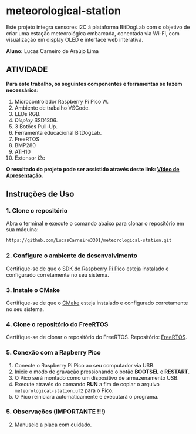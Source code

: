 # meteorological-station
Este projeto integra sensores I2C à plataforma BitDogLab com o objetivo de criar uma estação meteorológica embarcada, conectada via Wi-Fi, com visualização em display OLED e interface web interativa.

__Aluno:__
Lucas Carneiro de Araújo Lima

## ATIVIDADE 

__Para este trabalho, os seguintes componentes e ferramentas se fazem necessários:__
1) Microcontrolador Raspberry Pi Pico W.
2) Ambiente de trabalho VSCode.
3) LEDs RGB.
4) _Display_ SSD1306.
5) 3 Botões Pull-Up.
7) Ferramenta educacional BitDogLab.
8) FreeRTOS
9) BMP280
10) ATH10
11) Extensor i2c

__O resultado do projeto pode ser assistido através deste link: [Vídeo de Apresentação](https://youtu.be/WnFsIlx2fj0).__

## Instruções de Uso

### 1. Clone o repositório
Abra o terminal e execute o comando abaixo para clonar o repositório em sua máquina:
```bash
https://github.com/LucasCarneiro3301/meteorological-station.git
```

### 2. Configure o ambiente de desenvolvimento
Certifique-se de que o [SDK do Raspberry Pi Pico](https://github.com/raspberrypi/pico-sdk) esteja instalado e configurado corretamente no seu sistema.

### 3. Instale o CMake
Certifique-se de que o [CMake](https://cmake.org/download/) esteja instalado e configurado corretamente no seu sistema.

### 4. Clone o repositório do FreeRTOS
Certifique-se de clonar o repositório do FreeRTOS. Repositório: [FreeRTOS](https://github.com/FreeRTOS/FreeRTOS-Kernel.git).

### 5. Conexão com a Rapberry Pico
1. Conecte o Raspberry Pi Pico ao seu computador via USB.
2. Inicie o modo de gravação pressionando o botão **BOOTSEL** e **RESTART**.
3. O Pico será montado como um dispositivo de armazenamento USB.
4. Execute através do comando **RUN** a fim de copiar o arquivo `meteorological-station.uf2` para o Pico.
5. O Pico reiniciará automaticamente e executará o programa.

### 5. Observações (IMPORTANTE !!!)
2. Manuseie a placa com cuidado.

